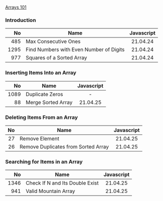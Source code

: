 [Arrays 101](https://leetcode.com/explore/learn/card/fun-with-arrays/)

### Introduction

|   No | Name                                    | Javascript |
|-----:|-----------------------------------------|:----------:|
|  485 | Max Consecutive Ones                    |  21.04.24  |
| 1295 | Find Numbers with Even Number of Digits |  21.04.24  |
|  977 | Squares of a Sorted Array               |  21.04.24  |

### Inserting Items Into an Array

|   No | Name               | Javascript |
|-----:|--------------------|:----------:|
| 1089 | Duplicate Zeros    |     -      |
|   88 | Merge Sorted Array |  21.04.25  |

### Deleting Items From an Array

| No | Name                                | Javascript |
|---:|-------------------------------------|:----------:|
| 27 | Remove Element                      |  21.04.25  |
| 26 | Remove Duplicates from Sorted Array |  21.04.25  |

### Searching for Items in an Array

|   No | Name                            | Javascript |
|-----:|---------------------------------|:----------:|
| 1346 | Check If N and Its Double Exist |  21.04.25  |
|  941 | Valid Mountain Array            |  21.04.25  |